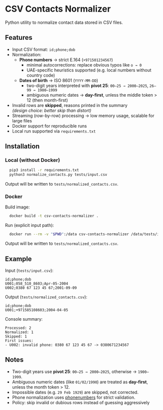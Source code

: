 # CSV Contacts Normalizer

Python utility to normalize contact data stored in CSV files.

## Features

* Input CSV format: `id;phone;dob`
* Normalization:
  * **Phone numbers** → strict E.164 (`+971501234567`)
    * minimal autocorrections: replace obvious typos like `o → 0`
    * UAE-specific heuristics supported (e.g. local numbers without country code)
  * **Dates of birth** → ISO 8601 (`YYYY-MM-DD`)
    * two-digit years interpreted with **pivot 25**: `00–25 → 2000–2025`, `26–99 → 1900–1999`
    * ambiguous numeric dates → **day-first**, unless the middle token > 12 (then month-first)
* Invalid rows are **skipped**, reasons printed in the summary  
  *(design choice: better skip than distort)*
* Streaming (row-by-row) processing → low memory usage, scalable for large files
* Docker support for reproducible runs
* Local run supported via `requirements.txt`

## Installation

### Local (without Docker)
```bash
  pip3 install -r requirements.txt
  python3 normalize_contacts.py tests/input.csv
```
Output will be written to `tests/normalized_contacts.csv`.

### Docker
Build image:
```bash
  docker build -t csv-contacts-normalizer .
```
Run (explicit input path):
```bash
  docker run --rm -v "$PWD":/data csv-contacts-normalizer /data/tests/input.csv
```
Output will be written to `tests/normalized_contacts.csv`.

## Example

Input (`tests/input.csv`):
```csv
id;phone;dob
U001;058_510_8603;Apr-05-2004
U002;0380 67 123 45 67;2001-09-09
```

Output (`tests/normalized_contacts.csv`):
```csv
id;phone;dob
U001;+971585108603;2004-04-05
```

Console summary:
```
Processed: 2
Normalized: 1
Skipped: 1
First issues:
- U002: invalid phone: 0380 67 123 45 67 -> 0380671234567
```

## Notes
* Two-digit years use **pivot 25**: `00–25 → 2000–2025`, otherwise → `1900–1999`.
* Ambiguous numeric dates (like `01/02/1990`) are treated as **day-first**, unless the month token > 12.
* Impossible dates (e.g. `29 Feb 1929`) are skipped, not corrected.
* Phone normalization uses [phonenumbers](https://github.com/daviddrysdale/python-phonenumbers) for strict validation.
* Policy: skip invalid or dubious rows instead of guessing aggressively